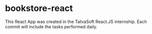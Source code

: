 # bookstore-react
This React App was created in the TatvaSoft React.JS internship. Each commit will include the tasks performed daily.
